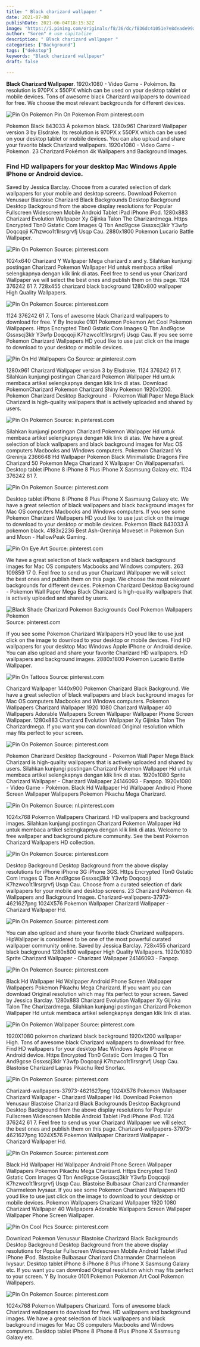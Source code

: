 ```yaml
---
title: " Black charizard wallpaper "
date: 2021-07-08
publishDate: 2021-06-04T18:15:32Z
image: "https://i.pinimg.com/originals/f8/36/dc/f836dc41051e7e8deade99a1c38740d8.jpg"
author: "Soren" # use capitalize
description: " Black charizard wallpaper "
categories: ["Background"]
tags: ["dekstop"]
keywords: "Black charizard wallpaper"
draft: false

---
```



**Black Charizard Wallpaper**. 1920x1080 - Video Game - Pokémon. Its resolution is 970PX x 550PX which can be used on your desktop tablet or mobile devices. Tons of awesome black Charizard wallpapers to download for free. We choose the most relevant backgrounds for different devices.

![Pin On Pokemon](https://i.pinimg.com/originals/12/47/79/124779d9f34918635a5b21a96fcd5b1b.jpg "Pin On Pokemon")
Pin On Pokemon From pinterest.com


Pokemon Black 843033 Â pokemon black. 1280x961 Charizard Wallpaper version 3 by Elsdrake. Its resolution is 970PX x 550PX which can be used on your desktop tablet or mobile devices. You can also upload and share your favorite black Charizard wallpapers. 1920x1080 - Video Game - Pokemon. 23 Charizard Pokémon 4k Wallpapers and Background Images.

### Find HD wallpapers for your desktop Mac Windows Apple IPhone or Android device.

Saved by Jessica Barclay. Choose from a curated selection of dark wallpapers for your mobile and desktop screens. Download Pokemon Venusaur Blastoise Charizard Black Backgrounds Desktop Background Desktop Background from the above display resolutions for Popular Fullscreen Widescreen Mobile Android Tablet iPad iPhone iPod. 1280x883 Charizard Evolution Wallpaper Xy Gijinka Talon The Charizardmega. Https Encrypted Tbn0 Gstatic Com Images Q Tbn And9gcse Gssxscj3klr Y3wfp Doqcqoji K7hzwco1t1lrsrgrvfj Usqp Cau. 2880x1800 Pokemon Lucario Battle Wallpaper.


![Pin On Pokemon](https://i.pinimg.com/originals/9d/89/bb/9d89bb9cd3c009b9d27e46e766768e3d.jpg "Pin On Pokemon")
Source: pinterest.com

1024x640 Charizard Y Wallpaper Mega charizard x and y. Silahkan kunjungi postingan Charizard Pokemon Wallpaper Hd untuk membaca artikel selengkapnya dengan klik link di atas. Feel free to send us your Charizard Wallpaper we will select the best ones and publish them on this page. 1124 376242 61 7. 728x455 charizard black background 1280x800 wallpaper High Quality Wallpapers.

![Pin On Pokemon](https://i.pinimg.com/originals/2a/95/c0/2a95c0c4ef1793478c33c49f8e57c25c.png "Pin On Pokemon")
Source: pinterest.com

1124 376242 61 7. Tons of awesome black Charizard wallpapers to download for free. Y By Inosuke 0101 Pokemon Pokemon Art Cool Pokemon Wallpapers. Https Encrypted Tbn0 Gstatic Com Images Q Tbn And9gcse Gssxscj3klr Y3wfp Doqcqoji K7hzwco1t1lrsrgrvfj Usqp Cau. If you see some Pokemon Charizard Wallpapers HD youd like to use just click on the image to download to your desktop or mobile devices.

![Pin On Hd Wallpapers Co](https://i.pinimg.com/originals/e8/ec/95/e8ec9556558bfc5f32ea159dcce747f6.jpg "Pin On Hd Wallpapers Co")
Source: ar.pinterest.com

1280x961 Charizard Wallpaper version 3 by Elsdrake. 1124 376242 61 7. Silahkan kunjungi postingan Charizard Pokemon Wallpaper Hd untuk membaca artikel selengkapnya dengan klik link di atas. Download PokemonCharizard Pokemon Charizard Shiny Pokemon 1920x1200. Pokemon Charizard Desktop Background - Pokemon Wall Paper Mega Black Charizard is high-quality wallpapers that is actively uploaded and shared by users.

![Pin On Pokemon](https://i.pinimg.com/originals/68/a8/ba/68a8baf6db1d9cacb87e413eef467b22.jpg "Pin On Pokemon")
Source: in.pinterest.com

Silahkan kunjungi postingan Charizard Pokemon Wallpaper Hd untuk membaca artikel selengkapnya dengan klik link di atas. We have a great selection of black wallpapers and black background images for Mac OS computers Macbooks and Windows computers. Pokemon Charizard Vs Greninja 2366648 Hd Wallpaper Pokemon Black Minimalistic Dragons Fire Charizard 50 Pokemon Mega Charizard X Wallpaper On Wallpapersafari. Desktop tablet iPhone 8 iPhone 8 Plus iPhone X Sasmsung Galaxy etc. 1124 376242 61 7.

![Pin On Pokemon](https://i.pinimg.com/originals/9a/e4/2e/9ae42e2c687e6fade4846fe35a01269d.jpg "Pin On Pokemon")
Source: pinterest.com

Desktop tablet iPhone 8 iPhone 8 Plus iPhone X Sasmsung Galaxy etc. We have a great selection of black wallpapers and black background images for Mac OS computers Macbooks and Windows computers. If you see some Pokemon Charizard Wallpapers HD youd like to use just click on the image to download to your desktop or mobile devices. Pokemon Black 843033 Â pokemon black. 4183x2236 Best Ash-Greninja Moveset in Pokemon Sun and Moon - HallowPeak Gaming.

![Pin On Eye Art](https://i.pinimg.com/originals/21/9c/c8/219cc8c4703fcd394b8f0d272c8b6809.jpg "Pin On Eye Art")
Source: pinterest.com

We have a great selection of black wallpapers and black background images for Mac OS computers Macbooks and Windows computers. 263 109859 17 0. Feel free to send us your Charizard Wallpaper we will select the best ones and publish them on this page. We choose the most relevant backgrounds for different devices. Pokemon Charizard Desktop Background - Pokemon Wall Paper Mega Black Charizard is high-quality wallpapers that is actively uploaded and shared by users.

![Black Shade Charizard Pokemon Backgrounds Cool Pokemon Wallpapers Pokemon](https://i.pinimg.com/originals/aa/f5/9c/aaf59c3d1c0f328d23e47a83e694a993.jpg "Black Shade Charizard Pokemon Backgrounds Cool Pokemon Wallpapers Pokemon")
Source: pinterest.com

If you see some Pokemon Charizard Wallpapers HD youd like to use just click on the image to download to your desktop or mobile devices. Find HD wallpapers for your desktop Mac Windows Apple IPhone or Android device. You can also upload and share your favorite Charizard HD wallpapers. HD wallpapers and background images. 2880x1800 Pokemon Lucario Battle Wallpaper.

![Pin On Tattoos](https://i.pinimg.com/originals/52/2e/09/522e0976fe8d92ddbd7284a36f1278c2.jpg "Pin On Tattoos")
Source: pinterest.com

Charizard Wallpaper 1440x900 Pokemon Charizard Black Background. We have a great selection of black wallpapers and black background images for Mac OS computers Macbooks and Windows computers. Pokemon Wallpapers Charizard Wallpaper 1920 1080 Charizard Wallpaper 40 Wallpapers Adorable Wallpapers Screen Wallpaper Wallpaper Phone Screen Wallpaper. 1280x883 Charizard Evolution Wallpaper Xy Gijinka Talon The Charizardmega. If you want you can download Original resolution which may fits perfect to your screen.

![Pin On Pokemon](https://i.pinimg.com/originals/2d/d5/d7/2dd5d7a006098374666c5a29c47f951d.png "Pin On Pokemon")
Source: pinterest.com

Pokemon Charizard Desktop Background - Pokemon Wall Paper Mega Black Charizard is high-quality wallpapers that is actively uploaded and shared by users. Silahkan kunjungi postingan Charizard Pokemon Wallpaper Hd untuk membaca artikel selengkapnya dengan klik link di atas. 1920x1080 Sprite Charizard Wallpaper - Charizard Wallpaper 24146093 - Fanpop. 1920x1080 - Video Game - Pokémon. Black Hd Wallpaper Hd Wallpaper Android Phone Screen Wallpaper Wallpapers Pokemon Pikachu Mega Charizard.

![Pin On Pokemon](https://i.pinimg.com/originals/1f/ae/c3/1faec3eacccd97a99b1fe7571c1f8a8f.jpg "Pin On Pokemon")
Source: nl.pinterest.com

1024x768 Pokemon Wallpapers Charizard. HD wallpapers and background images. Silahkan kunjungi postingan Charizard Pokemon Wallpaper Hd untuk membaca artikel selengkapnya dengan klik link di atas. Welcome to free wallpaper and background picture community. See the best Pokemon Charizard Wallpapers HD collection.

![Pin On Pokemon](https://i.pinimg.com/originals/07/dd/df/07dddfcc6b4a00e277be19e299ea003e.png "Pin On Pokemon")
Source: pinterest.com

Desktop Background Desktop Background from the above display resolutions for iPhone iPhone 3G iPhone 3GS. Https Encrypted Tbn0 Gstatic Com Images Q Tbn And9gcse Gssxscj3klr Y3wfp Doqcqoji K7hzwco1t1lrsrgrvfj Usqp Cau. Choose from a curated selection of dark wallpapers for your mobile and desktop screens. 23 Charizard Pokémon 4k Wallpapers and Background Images. Charizard-wallpapers-37973-4621627png 1024X576 Pokemon Wallpaper Charizard Wallpaper - Charizard Wallpaper Hd.

![Pin On Pokemon](https://i.pinimg.com/originals/e2/99/a1/e299a16f0c2372e33994c1af79bdf8f2.jpg "Pin On Pokemon")
Source: pinterest.com

You can also upload and share your favorite black Charizard wallpapers. HipWallpaper is considered to be one of the most powerful curated wallpaper community online. Saved by Jessica Barclay. 728x455 charizard black background 1280x800 wallpaper High Quality Wallpapers. 1920x1080 Sprite Charizard Wallpaper - Charizard Wallpaper 24146093 - Fanpop.

![Pin On Pokemon](https://i.pinimg.com/originals/12/47/79/124779d9f34918635a5b21a96fcd5b1b.jpg "Pin On Pokemon")
Source: pinterest.com

Black Hd Wallpaper Hd Wallpaper Android Phone Screen Wallpaper Wallpapers Pokemon Pikachu Mega Charizard. If you want you can download Original resolution which may fits perfect to your screen. Saved by Jessica Barclay. 1280x883 Charizard Evolution Wallpaper Xy Gijinka Talon The Charizardmega. Silahkan kunjungi postingan Charizard Pokemon Wallpaper Hd untuk membaca artikel selengkapnya dengan klik link di atas.

![Pin On Pokemon Wallpaper](https://i.pinimg.com/originals/58/95/8b/58958b24cd2c60a912aca4c179093693.png "Pin On Pokemon Wallpaper")
Source: pinterest.com

1920X1080 pokemon charizard black background 1920x1200 wallpaper High. Tons of awesome black Charizard wallpapers to download for free. Find HD wallpapers for your desktop Mac Windows Apple IPhone or Android device. Https Encrypted Tbn0 Gstatic Com Images Q Tbn And9gcse Gssxscj3klr Y3wfp Doqcqoji K7hzwco1t1lrsrgrvfj Usqp Cau. Blastoise Charizard Lapras Pikachu Red Snorlax.

![Pin On Pokemon](https://i.pinimg.com/originals/c2/24/4c/c2244c24316349483dfd86151de0e609.png "Pin On Pokemon")
Source: pinterest.com

Charizard-wallpapers-37973-4621627png 1024X576 Pokemon Wallpaper Charizard Wallpaper - Charizard Wallpaper Hd. Download Pokemon Venusaur Blastoise Charizard Black Backgrounds Desktop Background Desktop Background from the above display resolutions for Popular Fullscreen Widescreen Mobile Android Tablet iPad iPhone iPod. 1124 376242 61 7. Feel free to send us your Charizard Wallpaper we will select the best ones and publish them on this page. Charizard-wallpapers-37973-4621627png 1024X576 Pokemon Wallpaper Charizard Wallpaper - Charizard Wallpaper Hd.

![Pin On Pokemon](https://i.pinimg.com/originals/a8/c8/e4/a8c8e4c9a095cd80357fc6f199163479.jpg "Pin On Pokemon")
Source: pinterest.com

Black Hd Wallpaper Hd Wallpaper Android Phone Screen Wallpaper Wallpapers Pokemon Pikachu Mega Charizard. Https Encrypted Tbn0 Gstatic Com Images Q Tbn And9gcse Gssxscj3klr Y3wfp Doqcqoji K7hzwco1t1lrsrgrvfj Usqp Cau. Blastoise Bulbasaur Charizard Charmander Charmeleon Ivysaur. If you see some Pokemon Charizard Wallpapers HD youd like to use just click on the image to download to your desktop or mobile devices. Pokemon Wallpapers Charizard Wallpaper 1920 1080 Charizard Wallpaper 40 Wallpapers Adorable Wallpapers Screen Wallpaper Wallpaper Phone Screen Wallpaper.

![Pin On Cool Pics](https://i.pinimg.com/736x/fb/97/1c/fb971c64af4fc9c8df6bce309143abc6.jpg "Pin On Cool Pics")
Source: pinterest.com

Download Pokemon Venusaur Blastoise Charizard Black Backgrounds Desktop Background Desktop Background from the above display resolutions for Popular Fullscreen Widescreen Mobile Android Tablet iPad iPhone iPod. Blastoise Bulbasaur Charizard Charmander Charmeleon Ivysaur. Desktop tablet iPhone 8 iPhone 8 Plus iPhone X Sasmsung Galaxy etc. If you want you can download Original resolution which may fits perfect to your screen. Y By Inosuke 0101 Pokemon Pokemon Art Cool Pokemon Wallpapers.

![Pin On Pokemon](https://i.pinimg.com/originals/f8/36/dc/f836dc41051e7e8deade99a1c38740d8.jpg "Pin On Pokemon")
Source: pinterest.com

1024x768 Pokemon Wallpapers Charizard. Tons of awesome black Charizard wallpapers to download for free. HD wallpapers and background images. We have a great selection of black wallpapers and black background images for Mac OS computers Macbooks and Windows computers. Desktop tablet iPhone 8 iPhone 8 Plus iPhone X Sasmsung Galaxy etc.

